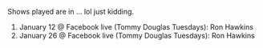 Shows played are in ... lol just kidding. 

1. January 12 @ Facebook live (Tommy Douglas Tuesdays): Ron Hawkins
1. January 26 @ Facebook live (Tommy Douglas Tuesdays): Ron Hawkins
